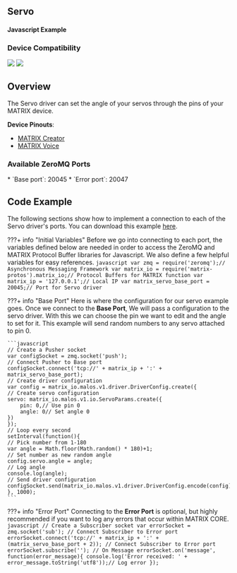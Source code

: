 <h2 style="padding-top:0">Servo</h2>
<h4 style="padding-top:0">Javascript Example</h4>

### Device Compatibility
<img class="creator-compatibility-icon" src="../../img/creator-icon.svg">
<img class="voice-compatibility-icon" src="../../img/voice-icon.svg">

## Overview

The Servo driver can set the angle of your servos through the pins of your MATRIX device.

**Device Pinouts**:

* [MATRIX Creator](/matrix-creator/resources/pinout.md)
* [MATRIX Voice](/matrix-voice/resources/pinout.md)

<h3 style="padding-top:0">Available ZeroMQ Ports</h3>
* `Base port`: 20045
* `Error port`: 20047

## Code Example
The following sections show how to implement a connection to each of the Servo driver's ports. You can download this example <a href="https://github.com/matrix-io/matrix-core-examples/blob/master/javascript/servo.js" target="_blank">here</a>.

<!-- Initial Variables -->
???+ info "Initial Variables"
    Before we go into connecting to each port, the variables defined below are needed in order to access the ZeroMQ and MATRIX Protocol Buffer libraries for Javascript. We also define a few helpful variables for easy references.
    ```javascript
    var zmq = require('zeromq');// Asynchronous Messaging Framework
    var matrix_io = require('matrix-protos').matrix_io;// Protocol Buffers for MATRIX function
    var matrix_ip = '127.0.0.1';// Local IP
    var matrix_servo_base_port = 20045;// Port for Servo driver
    ```

<!-- Base PORT -->
???+ info "Base Port"
    Here is where the configuration for our servo example goes. Once we connect to the **Base Port**, We will pass a configuration to the servo driver. With this we can choose the pin we want to edit and the angle to set for it. This example will send random numbers to any servo attached to pin 0.

    ```javascript
    // Create a Pusher socket
    var configSocket = zmq.socket('push');
    // Connect Pusher to Base port
    configSocket.connect('tcp://' + matrix_ip + ':' + matrix_servo_base_port);
    // Create driver configuration
    var config = matrix_io.malos.v1.driver.DriverConfig.create({
    // Create servo configuration
    servo: matrix_io.malos.v1.io.ServoParams.create({
        pin: 0,// Use pin 0
        angle: 0// Set angle 0
    })
    });
    // Loop every second
    setInterval(function(){
    // Pick number from 1-180
    var angle = Math.floor(Math.random() * 180)+1;
    // Set number as new random angle
    config.servo.angle = angle;
    // Log angle
    console.log(angle);
    // Send driver configuration
    configSocket.send(matrix_io.malos.v1.driver.DriverConfig.encode(config).finish());
    }, 1000);
    ```

<!-- Error PORT -->
???+ info "Error Port"
    Connecting to the **Error Port** is optional, but highly recommended if you want to log any errors that occur within MATRIX CORE.
    ```javascript
    // Create a Subscriber socket
    var errorSocket = zmq.socket('sub');
    // Connect Subscriber to Error port
    errorSocket.connect('tcp://' + matrix_ip + ':' + (matrix_servo_base_port + 2));
    // Connect Subscriber to Error port
    errorSocket.subscribe('');
    // On Message
    errorSocket.on('message', function(error_message){
    console.log('Error received: ' + error_message.toString('utf8'));// Log error
    });
    ```